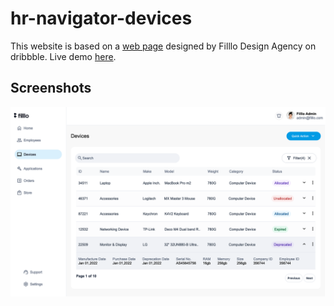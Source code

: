 # hr-navigator-devices
This website is based on a [web page](https://dribbble.com/shots/22767476-HR-Navigator-Devices) designed by Filllo Design Agency on dribbble. Live demo [here](https://main--melodious-pegasus-57bfad.netlify.app/).

## Screenshots
![a screenshot](https://github.com/Rox-Liu/hr-navigator-devices/blob/591b603ac215cd9dabf95e1c13ac6646a502dbe6/images/Screenshot.png)
